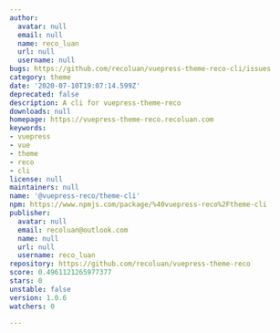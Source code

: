 ```yaml
---
author:
  avatar: null
  email: null
  name: reco_luan
  url: null
  username: null
bugs: https://github.com/recoluan/vuepress-theme-reco-cli/issues
category: theme
date: '2020-07-10T19:07:14.599Z'
deprecated: false
description: A cli for vuepress-theme-reco
downloads: null
homepage: https://vuepress-theme-reco.recoluan.com
keywords:
- vuepress
- vue
- theme
- reco
- cli
license: null
maintainers: null
name: '@vuepress-reco/theme-cli'
npm: https://www.npmjs.com/package/%40vuepress-reco%2Ftheme-cli
publisher:
  avatar: null
  email: recoluan@outlook.com
  name: null
  url: null
  username: reco_luan
repository: https://github.com/recoluan/vuepress-theme-reco
score: 0.4961121265977377
stars: 0
unstable: false
version: 1.0.6
watchers: 0

---
```


